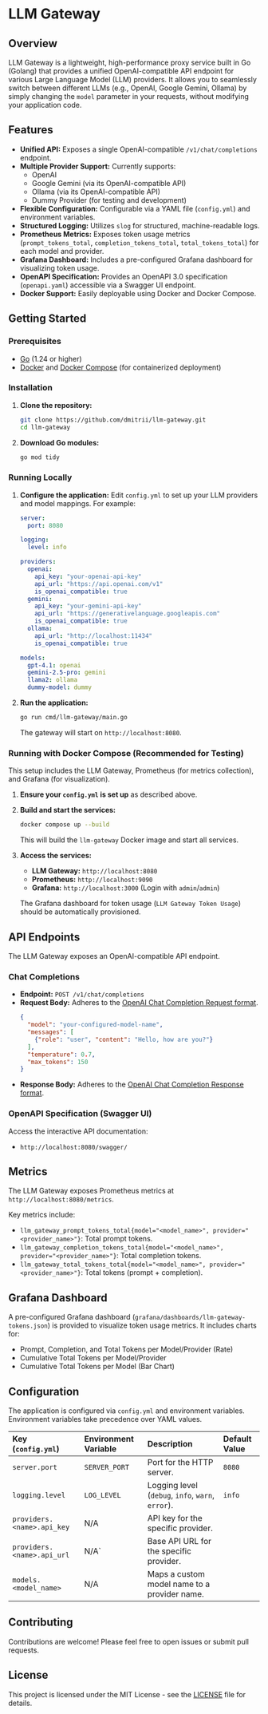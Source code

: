 # LLM Gateway

## Overview

LLM Gateway is a lightweight, high-performance proxy service built in Go (Golang) that provides a unified OpenAI-compatible API endpoint for various Large Language Model (LLM) providers. It allows you to seamlessly switch between different LLMs (e.g., OpenAI, Google Gemini, Ollama) by simply changing the `model` parameter in your requests, without modifying your application code.

## Features

*   **Unified API:** Exposes a single OpenAI-compatible `/v1/chat/completions` endpoint.
*   **Multiple Provider Support:** Currently supports:
    *   OpenAI
    *   Google Gemini (via its OpenAI-compatible API)
    *   Ollama (via its OpenAI-compatible API)
    *   Dummy Provider (for testing and development)
*   **Flexible Configuration:** Configurable via a YAML file (`config.yml`) and environment variables.
*   **Structured Logging:** Utilizes `slog` for structured, machine-readable logs.
*   **Prometheus Metrics:** Exposes token usage metrics (`prompt_tokens_total`, `completion_tokens_total`, `total_tokens_total`) for each model and provider.
*   **Grafana Dashboard:** Includes a pre-configured Grafana dashboard for visualizing token usage.
*   **OpenAPI Specification:** Provides an OpenAPI 3.0 specification (`openapi.yaml`) accessible via a Swagger UI endpoint.
*   **Docker Support:** Easily deployable using Docker and Docker Compose.

## Getting Started

### Prerequisites

*   [Go](https://golang.org/doc/install) (1.24 or higher)
*   [Docker](https://docs.docker.com/get-docker/) and [Docker Compose](https://docs.docker.com/compose/install/) (for containerized deployment)

### Installation

1.  **Clone the repository:**
    ```bash
    git clone https://github.com/dmitrii/llm-gateway.git
    cd llm-gateway
    ```
2.  **Download Go modules:**
    ```bash
    go mod tidy
    ```

### Running Locally

1.  **Configure the application:**
    Edit `config.yml` to set up your LLM providers and model mappings. For example:
    ```yaml
    server:
      port: 8080

    logging:
      level: info

    providers:
      openai:
        api_key: "your-openai-api-key"
        api_url: "https://api.openai.com/v1"
        is_openai_compatible: true
      gemini:
        api_key: "your-gemini-api-key"
        api_url: "https://generativelanguage.googleapis.com"
        is_openai_compatible: true
      ollama:
        api_url: "http://localhost:11434"
        is_openai_compatible: true

    models:
      gpt-4.1: openai
      gemini-2.5-pro: gemini
      llama2: ollama
      dummy-model: dummy
    ```

2.  **Run the application:**
    ```bash
    go run cmd/llm-gateway/main.go
    ```
    The gateway will start on `http://localhost:8080`.

### Running with Docker Compose (Recommended for Testing)

This setup includes the LLM Gateway, Prometheus (for metrics collection), and Grafana (for visualization).

1.  **Ensure your `config.yml` is set up** as described above.
2.  **Build and start the services:**
    ```bash
    docker compose up --build
    ```
    This will build the `llm-gateway` Docker image and start all services.

3.  **Access the services:**
    *   **LLM Gateway:** `http://localhost:8080`
    *   **Prometheus:** `http://localhost:9090`
    *   **Grafana:** `http://localhost:3000` (Login with `admin`/`admin`)

    The Grafana dashboard for token usage (`LLM Gateway Token Usage`) should be automatically provisioned.

## API Endpoints

The LLM Gateway exposes an OpenAI-compatible API endpoint.

### Chat Completions

*   **Endpoint:** `POST /v1/chat/completions`
*   **Request Body:** Adheres to the [OpenAI Chat Completion Request format](https://platform.openai.com/docs/api-reference/chat/create).
    ```json
    {
      "model": "your-configured-model-name",
      "messages": [
        {"role": "user", "content": "Hello, how are you?"}
      ],
      "temperature": 0.7,
      "max_tokens": 150
    }
    ```
*   **Response Body:** Adheres to the [OpenAI Chat Completion Response format](https://platform.openai.com/docs/api-reference/chat/object).

### OpenAPI Specification (Swagger UI)

Access the interactive API documentation:

*   `http://localhost:8080/swagger/`

## Metrics

The LLM Gateway exposes Prometheus metrics at `http://localhost:8080/metrics`.

Key metrics include:

*   `llm_gateway_prompt_tokens_total{model="<model_name>", provider="<provider_name>"}`: Total prompt tokens.
*   `llm_gateway_completion_tokens_total{model="<model_name>", provider="<provider_name>"}`: Total completion tokens.
*   `llm_gateway_total_tokens_total{model="<model_name>", provider="<provider_name>"}`: Total tokens (prompt + completion).

## Grafana Dashboard

A pre-configured Grafana dashboard (`grafana/dashboards/llm-gateway-tokens.json`) is provided to visualize token usage metrics. It includes charts for:

*   Prompt, Completion, and Total Tokens per Model/Provider (Rate)
*   Cumulative Total Tokens per Model/Provider
*   Cumulative Total Tokens per Model (Bar Chart)

## Configuration

The application is configured via `config.yml` and environment variables. Environment variables take precedence over YAML values.

| Key (`config.yml`) | Environment Variable | Description                                     | Default Value |
| :----------------- | :------------------- | :---------------------------------------------- | :------------ |
| `server.port`      | `SERVER_PORT`        | Port for the HTTP server.                       | `8080`        |
| `logging.level`    | `LOG_LEVEL`          | Logging level (`debug`, `info`, `warn`, `error`). | `info`        |
| `providers.<name>.api_key` | N/A | API key for the specific provider.              |               |
| `providers.<name>.api_url` | N/A` | Base API URL for the specific provider.         |               |
| `models.<model_name>` | N/A | Maps a custom model name to a provider name.    |               |

## Contributing

Contributions are welcome! Please feel free to open issues or submit pull requests.

## License

This project is licensed under the MIT License - see the [LICENSE](LICENSE) file for details.